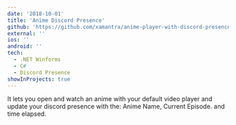 ```yaml
---
date: '2018-10-01'
title: 'Anime Discord Presence'
github: 'https://github.com/xamantra/anime-player-with-discord-presence'
external: ''
ios: ''
android: ''
tech:
  - .NET Winforms
  - C#
  - Discord Presence
showInProjects: true
---
```


It lets you open and watch an anime with your default video player and update your discord presence with the: Anime Name, Current Episode. and time elapsed.
